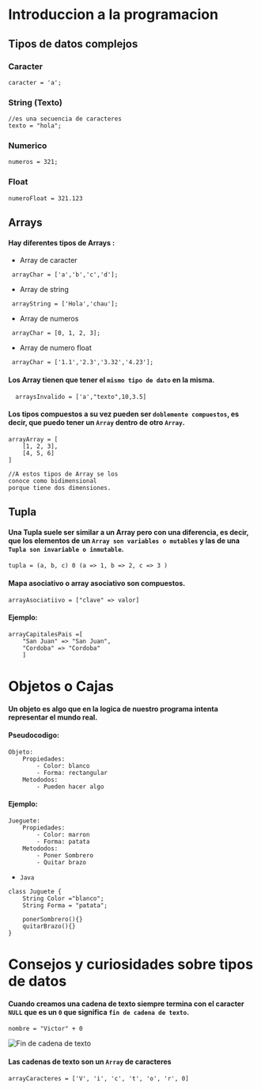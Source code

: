 # Introduccion a la programacion

## Tipos de datos complejos

### Caracter

```
caracter = 'a';
```

### String (Texto)

```
//es una secuencia de caracteres
texto = "hola";
```

### Numerico

```
numeros = 321;
```

### Float

```
numeroFloat = 321.123
```

## Arrays

#### Hay diferentes tipos de Arrays :

- Array de caracter

```
 arrayChar = ['a','b','c','d'];
```

- Array de string

```
 arrayString = ['Hola','chau'];
```

- Array de numeros

```
 arrayChar = [0, 1, 2, 3];
```

- Array de numero float

```
 arrayChar = ['1.1','2.3','3.32','4.23'];
```

#### Los Array tienen que tener el `mismo tipo de dato` en la misma.

```
  arraysInvalido = ['a',"texto",10,3.5]
```

#### Los tipos compuestos a su vez pueden ser `doblemente compuestos`, es decir, que puedo tener un `Array` dentro de otro `Array`.

```
arrayArray = [
    [1, 2, 3],
    [4, 5, 6]
]

//A estos tipos de Array se los
conoce como bidimensional
porque tiene dos dimensiones.
```

## Tupla

#### Una Tupla suele ser similar a un Array pero con una diferencia, es decir, que los elementos de un `Array son variables o mutables` y las de una `Tupla son invariable o inmutable`.

```
tupla = (a, b, c) 0 (a => 1, b => 2, c => 3 )
```

#### Mapa asociativo o array asociativo son compuestos.

```
arrayAsociatiivo = ["clave" => valor]
```

#### Ejemplo:

```
arrayCapitalesPais =[
    "San Juan" => "San Juan",
    "Cordoba" => "Cordoba"
    ]
```

# Objetos o Cajas

#### Un objeto es algo que en la logica de nuestro programa intenta representar el mundo real.

#### Pseudocodigo:

```
Objeto:
    Propiedades:
        - Color: blanco
        - Forma: rectangular
    Metododos:
        - Pueden hacer algo
```

#### Ejemplo:

```
Jueguete:
    Propiedades:
        - Color: marron
        - Forma: patata
    Metododos:
        - Poner Sombrero
        - Quitar brazo
```

- `Java`

```
class Juguete {
    String Color ="blanco";
    String Forma = "patata";

    ponerSombrero(){}
    quitarBrazo(){}
}
```

# Consejos y curiosidades sobre tipos de datos

#### Cuando creamos una cadena de texto siempre termina con el caracter `NULL` que es un `0` que significa `fin de cadena de texto`.

```
nombre = "Victor" + 0
```

![Fin de cadena de texto](img/Diagrama%20sin%20t%C3%ADtulo.drawio.svg "explicacion")

#### Las cadenas de texto son un `Array` de caracteres

```
arrayCaracteres = ['V', 'i', 'c', 't', 'o', 'r', 0]
```
